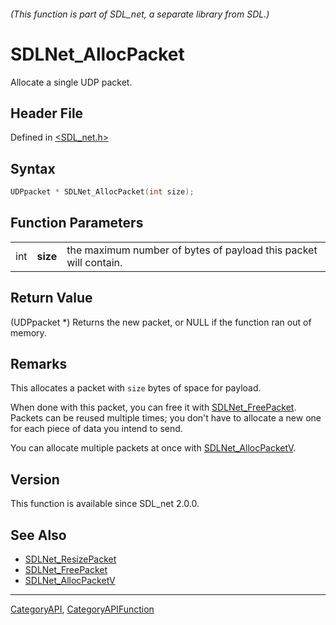 ###### (This function is part of SDL_net, a separate library from SDL.)
# SDLNet_AllocPacket

Allocate a single UDP packet.

## Header File

Defined in [<SDL_net.h>](https://github.com/libsdl-org/SDL_net/blob/SDL2/include/SDL_net.h)

## Syntax

```c
UDPpacket * SDLNet_AllocPacket(int size);
```

## Function Parameters

|     |          |                                                                  |
| --- | -------- | ---------------------------------------------------------------- |
| int | **size** | the maximum number of bytes of payload this packet will contain. |

## Return Value

(UDPpacket *) Returns the new packet, or NULL if the function ran out of
memory.

## Remarks

This allocates a packet with `size` bytes of space for payload.

When done with this packet, you can free it with
[SDLNet_FreePacket](SDLNet_FreePacket). Packets can be reused multiple
times; you don't have to allocate a new one for each piece of data you
intend to send.

You can allocate multiple packets at once with
[SDLNet_AllocPacketV](SDLNet_AllocPacketV).

## Version

This function is available since SDL_net 2.0.0.

## See Also

- [SDLNet_ResizePacket](SDLNet_ResizePacket)
- [SDLNet_FreePacket](SDLNet_FreePacket)
- [SDLNet_AllocPacketV](SDLNet_AllocPacketV)

----
[CategoryAPI](CategoryAPI), [CategoryAPIFunction](CategoryAPIFunction)

